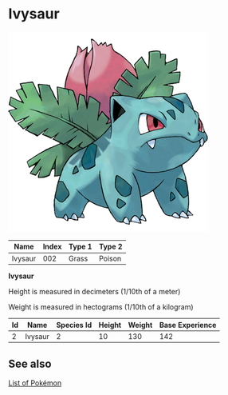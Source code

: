 # Ivysaur


![Ivysaur](images/002.png)

| **Name** | **Index** | **Type 1** | **Type 2** |
|----|----|----|----|
| Ivysaur | 002 | Grass | Poison  |

**Ivysaur** 


Height is measured in decimeters (1/10th of a meter)

Weight is measured in hectograms (1/10th of a kilogram)

| **Id** | **Name** | **Species Id** | **Height** | **Weight** | **Base Experience** |
|--------|----------|----------------|------------|------------|---------------------|
| 2 | Ivysaur | 2 | 10 | 130 | 142 |


## See also

[List of Pokémon](../pokemon.md)
